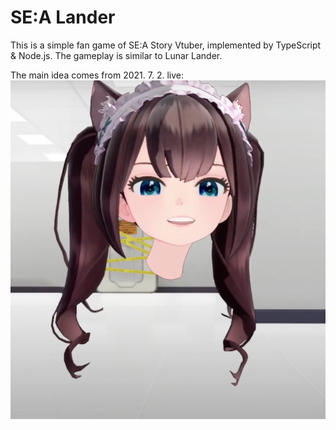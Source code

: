 # SE:A Lander

This is a simple fan game of SE:A Story Vtuber, implemented by TypeScript & Node.js. The gameplay is similar to Lunar Lander.

The main idea comes from 2021. 7. 2. live:
![Beheaded SE:A](docs/beheaded_sea.png)

